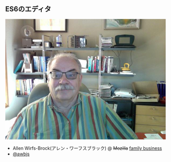 ## ES6のエディタ

[![icon, right](../img/2015-09-26_00-15-23.png)](https://twitter.com/awbjs "Allen Wirfs-Brock (@awbjs) | Twitter")

-   Allen Wirfs-Brock(アレン・ワーフスブラック) @ <del>Mozilla</del> [family business](https://twitter.com/awbjs/status/649995551467945984)
-   [@awbjs](https://twitter.com/awbjs "@awbjs")
